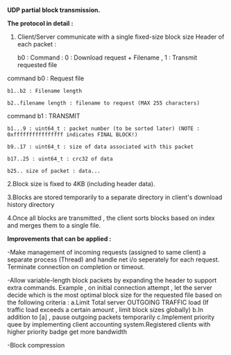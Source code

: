 **UDP partial block transmission.**

**The protocol in detail :**

1. Client/Server communicate with a single fixed-size block size
	Header of each packet :

	b0   : Command : 0 : Download request + Filename , 1 : Transmit requested file
	
command b0 : Request file

	b1..b2 : Filename length
	
	b2..filename length : filename to request (MAX 255 characters)

command b1 : TRANSMIT

	b1...9 : uint64_t : packet number (to be sorted later) (NOTE : 0xffffffffffffffff indicates FINAL BLOCK!)
	
	b9..17 : uint64_t : size of data associated with this packet
	
	b17..25 : uint64_t : crc32 of data
	
	b25.. size of packet : data...



2.Block size is fixed to 4KB (including header data).

3.Blocks are stored temporarily to a separate directory in client's download history directory

4.Once all blocks are transmitted , the client sorts blocks based on index and merges them to a single file.


**Improvements that can be applied :**

-Make management of incoming requests (assigned to same client) a separate process (Thread)
and handle net i/o seperately for each request. Terminate connection on completion or timeout.

-Allow variable-length block packets by expanding the header to support extra commands.
Example , on initial connection attempt , let the server decide which is the most optimal
block size for the requested file based on the following criteria :
	a.Limit Total server OUTGOING TRAFFIC load (If traffic load exceeds a certain amount , limit block sizes globally)
	b.In addition to [a] , pause outgoing packets temporarily
	c.Implement priority quee by implementing client accounting system.Registered clients with higher priority badge
	get more bandwidth

-Block compression
